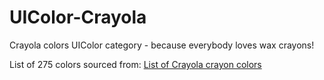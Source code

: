 UIColor-Crayola
===============

Crayola colors UIColor category - because everybody loves wax crayons!

List of 275 colors sourced from: <a href="http://en.wikipedia.org/wiki/Crayola_colors" title="">List of Crayola crayon colors</a>